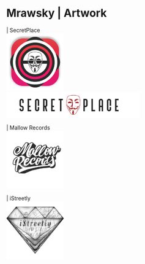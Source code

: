 # Mrawsky | Artwork

| SecretPlace
<br>
<img src="SecretPlace.png" width="150">
<br>
<img src="SecretPlaceBanner.png" width="350">

| Mallow Records
<br>
<img src="MallowRecords.png" width="150">

| iStreetly
<br>
<img src="iStreetly.jpg" width="150">